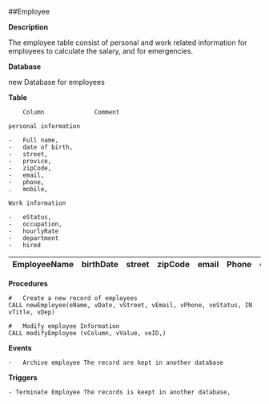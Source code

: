 ##Employee

**Description**

The employee table consist of personal and work related information for employees to calculate the salary, and for emergencies.

**Database**

new Database for employees

**Table**
    
        Column              Comment

    personal information

    -   Full name,
    -   date of birth,
    -   street,
    -   provice,
    -   zipCode,
    -   email,
    -   phone,
    .   mobile,

    Work information

    -   eStatus,
    -   occupation,
    -   hourlyRate
    -   department
    -   hired

| EmployeeName | birthDate | street | zipCode | email | Phone | eStatus | occupation | hourlyRate | department | hired |
|---	|---	|---	|---	|---	|---	|---	|---	|---	|---	|---	|

**Procedures**

    #   Create a new record of employees
    CALL newEmployee(eName, vDate, vStreet, vEmail, vPhone, veStatus, IN vTitle, vDep)

    #   Modify employee Information
    CALL modifyEmployee (vColumn, vValue, veID,)

**Events**

    -   Archive employee The record are kept in another database

**Triggers**

    - Terminate Employee The records is keept in another database, 